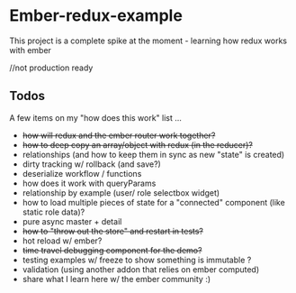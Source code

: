 # Ember-redux-example

This project is a complete spike at the moment - learning how redux works with ember

//not production ready

## Todos

A few items on my "how does this work" list ...

* ~~how will redux and the ember router work together?~~
* ~~how to deep copy an array/object with redux (in the reducer)?~~
* relationships (and how to keep them in sync as new "state" is created)
* dirty tracking w/ rollback (and save?)
* deserialize workflow / functions
* how does it work with queryParams
* relationship by example (user/ role selectbox widget)
* how to load multiple pieces of state for a "connected" component (like static role data)?
* pure async master + detail
* ~~how to "throw out the store" and restart in tests?~~
* hot reload w/ ember?
* ~~time travel debugging component for the demo?~~
* testing examples w/ freeze to show something is immutable ?
* validation (using another addon that relies on ember computed)
* share what I learn here w/ the ember community :)
